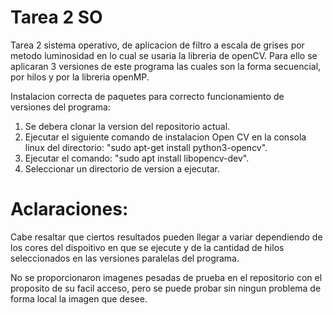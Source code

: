 # Tarea 2 SO

Tarea 2 sistema operativo, de aplicacion de filtro a escala de grises por metodo luminosidad en lo cual se usaria la libreria de openCV.
Para ello se aplicaran 3 versiones de este programa las cuales son la forma secuencial, por hilos y por la libreria openMP.

Instalacion correcta de paquetes para correcto funcionamiento de versiones del programa:

1) Se debera clonar la version del repositorio actual.
2) Ejecutar el siguiente comando de instalacion Open CV en la consola linux del directorio: "sudo apt-get install python3-opencv".
3) Ejecutar el comando: "sudo apt install libopencv-dev".
4) Seleccionar un directorio de version a ejecutar.


# Aclaraciones:

Cabe resaltar que ciertos resultados pueden llegar a variar dependiendo de los cores del dispoitivo en que se ejecute y de la cantidad de hilos seleccionados en las versiones paralelas del programa.

No se proporcionaron imagenes pesadas de prueba en el repositorio con el proposito de su facil acceso, pero se puede probar sin ningun problema de forma local la imagen que desee.
